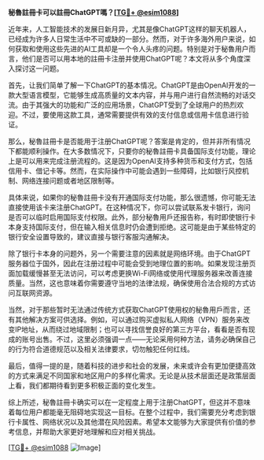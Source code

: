 **秘魯註冊卡可以註冊ChatGPT嗎？[[TG💪+ @esim1088](https://t.me/s/esim1088)]**

近年来，人工智能技术的发展日新月异，尤其是像ChatGPT这样的聊天机器人，已经成为许多人日常生活中不可或缺的一部分。然而，对于许多海外用户来说，如何获取和使用这些先进的AI工具却是一个令人头疼的问题。特别是对于秘魯用户而言，他们是否可以用本地的註冊卡注册并使用ChatGPT呢？本文将从多个角度深入探讨这一问题。

首先，让我们简单了解一下ChatGPT的基本情况。ChatGPT是由OpenAI开发的一款大型语言模型，它能够生成高质量的文本内容，并与用户进行自然流畅的对话交流。由于其强大的功能和广泛的应用场景，ChatGPT受到了全球用户的热烈欢迎。不过，要使用这款工具，通常需要提供有效的支付信息或信用卡信息进行验证。

那么，秘魯註冊卡是否能用于注册ChatGPT呢？答案是肯定的，但并非所有情况下都能顺利操作。在大多数情况下，只要你的秘魯註冊卡具备国际支付功能，理论上是可以用来完成注册流程的。这是因为OpenAI支持多种货币和支付方式，包括信用卡、借记卡等。然而，在实际操作中可能会遇到一些障碍，比如银行风控机制、网络连接问题或者地区限制等。

具体来说，如果你的秘魯註冊卡没有开通国际支付功能，那么很遗憾，你可能无法直接使用该卡来注册ChatGPT。在这种情况下，你可以尝试联系发卡银行，询问是否可以临时启用国际支付权限。此外，部分秘魯用戶还报告称，有时即使银行卡本身支持国际支付，但在输入相关信息时仍会遭到拒绝。这可能是由于某些特定的银行安全设置导致的，建议直接与银行客服沟通解决。

除了银行卡本身的问题外，另一个需要注意的因素就是网络环境。由于ChatGPT服务器位于国外，因此在注册过程中可能会受到地理位置的影响。如果发现注册页面加载缓慢甚至无法访问，可以考虑更换Wi-Fi网络或使用代理服务器来改善连接质量。当然，这也意味着你需要遵守当地的法律法规，确保使用合法合规的方式访问互联网资源。

当然，对于那些暂时无法通过传统方式获取ChatGPT使用权的秘魯用戶而言，还有其他解决方案可供选择。例如，可以通过购买虚拟私人网络（VPN）服务来改变IP地址，从而绕过地域限制；也可以寻找信誉良好的第三方平台，看看是否有现成的账号出售。不过，这里必须强调一点——无论采用何种方法，请务必确保自己的行为符合道德规范以及相关法律要求，切勿触犯任何红线。

最后，值得一提的是，随着科技的进步和社会的发展，未来或许会有更加便捷高效的方式来满足不同国家和地区用户的多样化需求。无论是从技术层面还是政策层面上看，我们都期待看到更多积极正面的变化发生。

综上所述，秘魯註冊卡确实可以在一定程度上用于注册ChatGPT，但这并不意味着每位用户都能毫无阻碍地实现这一目标。在整个过程中，我们需要充分考虑到银行卡属性、网络状况以及其他潜在风险因素。希望本文能够为大家提供有价值的参考信息，并帮助大家更好地理解和应对相关挑战。

[[TG💪+ @esim1088](https://t.me/s/esim1088) ![Image](https://i.postimg.cc/4NQfJmqS/Snipaste-2025-05-13-00-14-12.png)]